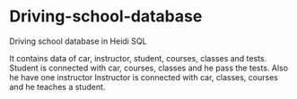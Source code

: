 # Driving-school-database
Driving school database in Heidi SQL

It contains data of car, instructor, student, courses, classes and tests.
Student is connected with car, courses, classes and he pass the tests. Also he have one instructor
Instructor is connected with car, classes, courses and he teaches a student.
